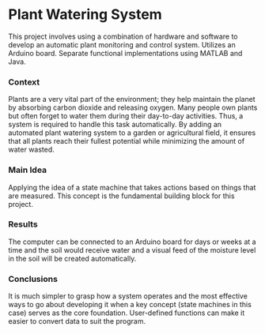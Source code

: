 # Plant Watering System
This project involves using a combination of hardware and software to develop an automatic plant monitoring and control system.
Utilizes an Arduino board. Separate functional implementations using MATLAB and Java.

### Context
Plants are a very vital part of the environment; they help maintain the planet by absorbing carbon dioxide and releasing oxygen. Many people own plants but often forget to water them during their day-to-day activities. Thus, a system is required to handle this task automatically. By adding an automated plant watering system to a garden or agricultural field, it ensures that all plants reach their fullest potential while minimizing the amount of water wasted.

### Main Idea
Applying the idea of a state machine that takes actions based on things that are measured. This concept is the fundamental building block for this project.

### Results
The computer can be connected to an Arduino board for days or weeks at a time and the soil would receive water and a visual feed of the moisture level in the soil will be created automatically. 

### Conclusions
It is much simpler to grasp how a system operates and the most effective ways to go about developing it when a key concept (state machines in this case) serves as the core foundation. User-defined functions can make it easier to convert data to suit the program.
